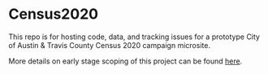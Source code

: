 # Census2020

This repo is for hosting code, data, and tracking issues for a prototype City of Austin & Travis County Census 2020 campaign microsite.

More details on early stage scoping of this project can be found [here](https://github.com/open-austin/project-ideas/issues/146).
